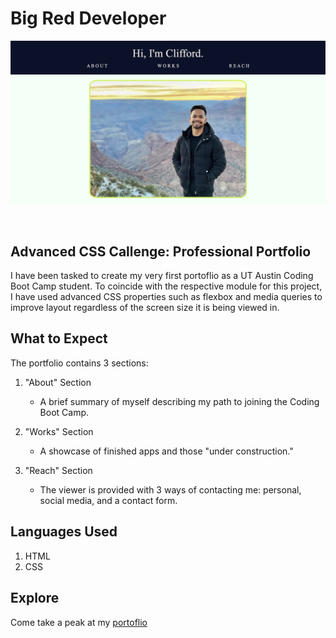 # Big Red Developer

![Portfolio front page](/assets/images/portfolio.png)

</br>

## Advanced CSS Callenge: Professional Portfolio

I have been tasked to create my very first portoflio as a UT Austin Coding Boot Camp student. To coincide with the respective module for this project, I have used advanced CSS properties such as flexbox and media queries to improve layout regardless of the screen size it is being viewed in.

## What to Expect

The portfolio contains 3 sections:

1. "About" Section
    - A brief summary of myself describing my path to joining the Coding Boot Camp.

2. "Works" Section
    - A showcase of finished apps and those "under construction."

3. "Reach" Section
    - The viewer is provided with 3 ways of contacting me: personal, social media, and a contact form.

## Languages Used

1. HTML
2. CSS

## Explore

Come take a peak at my [portoflio]()